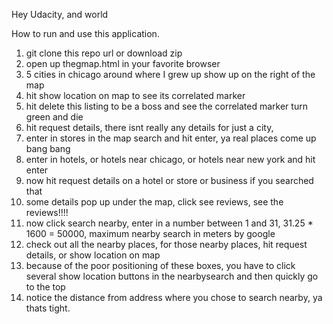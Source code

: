 Hey Udacity, and world

How to run and use this application. 

1. git clone this repo url or download zip
2. open up thegmap.html in your favorite browser
3. 5 cities in chicago around where I grew up show up on the right of the map
4. hit show location on map to see its correlated marker
5. hit delete this listing to be a boss and see the correlated marker turn green and die
6. hit request details, there isnt really any details for just a city, 
7. enter in stores in the map search and hit enter, ya real places come up bang bang
8. enter in hotels, or hotels near chicago, or hotels near new york and hit enter
9. now hit request details on a hotel or store or business if you searched that
10. some details pop up under the map, click see reviews, see the reviews!!!!
11. now click search nearby, enter in a number between 1 and 31, 31.25 * 1600 = 50000, maximum nearby search in meters by google
12. check out all the nearby places, for those nearby places, hit request details, or show location on map
13. because of the poor positioning of these boxes, you have to click several show location buttons in the nearbysearch and then quickly go to the top
14. notice the distance from address where you chose to search nearby, ya thats tight.

 

